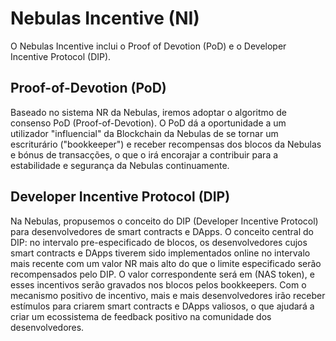 # Nebulas Incentive \(NI\)

O Nebulas Incentive inclui o Proof of Devotion \(PoD\) e o Developer Incentive Protocol \(DIP\).

## **Proof-of-Devotion \(PoD\)**

Baseado no sistema NR da Nebulas, iremos adoptar o algoritmo de consenso PoD \(Proof-of-Devotion\). O PoD dá a oportunidade a um utilizador "influencial" da Blockchain da Nebulas de se tornar um escriturário ("bookkeeper") e receber recompensas dos blocos da Nebulas e bónus de transacções, o que o irá encorajar a contribuir para a estabilidade e segurança da Nebulas continuamente.

## **Developer Incentive Protocol \(DIP\)**

Na Nebulas, propusemos o conceito do DIP \(Developer Incentive Protocol\) para desenvolvedores de smart contracts e DApps. O conceito central do DIP: no intervalo pre-especificado de blocos, os desenvolvedores cujos smart contracts e DApps tiverem sido implementados online no intervalo mais recente com um valor NR mais alto do que o limite especificado serão recompensados pelo DIP. O valor correspondente será em \(NAS token\), e esses incentivos serão gravados nos blocos pelos bookkeepers. Com o mecanismo positivo de incentivo, mais e mais desenvolvedores irão receber estímulos para criarem smart contracts e DApps valiosos, o que ajudará a criar um ecossistema de feedback positivo na comunidade dos desenvolvedores.

